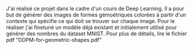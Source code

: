J'ai réalisé ce projet dans le cadre d'un cours de Deep Learning. Il a pour but de générer des images de formes gémoétriques colorées à partir d'un contexte qui spécifie ce qui doit se trouver sur chaque image.
Pour le réaliser j'ai finetuné un modèle déjà existant et initialement utilisé pour générer des nombres du dataset MNIST.
Pour plus de détails, lire le fichier pdf "DDPM-for-geometric-shapes.pdf"
